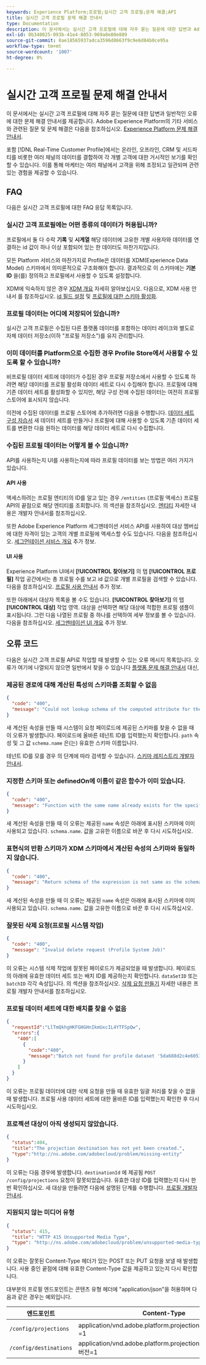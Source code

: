 ```yaml
---
keywords: Experience Platform;프로필;실시간 고객 프로필;문제 해결;API
title: 실시간 고객 프로필 문제 해결 안내서
type: Documentation
description: 이 문서에서는 실시간 고객 프로필에 대해 자주 묻는 질문에 대한 답변과 Adobe Experience Platform을 사용하여 프로필 데이터 작업 시 발생하는 일반적인 오류에 대한 문제 해결 안내서를 제공합니다.
exl-id: 0b340025-093b-41e4-8053-969a8e80e889
source-git-commit: 8ae18565937adca3596d8663f9c9e6d84b0ce95a
workflow-type: tm+mt
source-wordcount: '1007'
ht-degree: 0%

---
```


# 실시간 고객 프로필 문제 해결 안내서

이 문서에서는 실시간 고객 프로필에 대해 자주 묻는 질문에 대한 답변과 일반적인 오류에 대한 문제 해결 안내서를 제공합니다. Adobe Experience Platform의 기타 서비스와 관련된 질문 및 문제 해결은 다음을 참조하십시오. [Experience Platform 문제 해결 안내서](../landing/troubleshooting.md).

포함 [!DNL Real-Time Customer Profile]에서는 온라인, 오프라인, CRM 및 서드파티를 비롯한 여러 채널의 데이터를 결합하여 각 개별 고객에 대한 거시적인 보기를 확인할 수 있습니다. 이를 통해 마케터는 여러 채널에서 고객을 위해 조정되고 일관되며 관련 있는 경험을 제공할 수 있습니다.

## FAQ

다음은 실시간 고객 프로필에 대한 FAQ 응답 목록입니다.

### 실시간 고객 프로필에는 어떤 종류의 데이터가 허용됩니까?

프로필에서 둘 다 수락 **기록** 및 **시계열** 해당 데이터에 고유한 개별 사용자와 데이터를 연결하는 id 값이 하나 이상 포함되어 있는 한 데이터도 마찬가지입니다.

모든 Platform 서비스와 마찬가지로 Profile은 데이터를 XDM(Experience Data Model) 스키마에서 의미론적으로 구조화해야 합니다. 결과적으로 이 스키마에는 **기본 ID** 을(를) 정의하고 프로필에서 사용할 수 있도록 설정합니다.

XDM에 익숙하지 않은 경우 [XDM 개요](../xdm/home.md) 자세히 알아보십시오. 다음으로, XDM 사용 안내서 를 참조하십시오. [id 필드 설정](../xdm/tutorials/create-schema-ui.md#identity-field) 및 [프로필에 대한 스키마 활성화](../xdm/tutorials/create-schema-ui.md#profile).

### 프로필 데이터는 어디에 저장되어 있습니까?

실시간 고객 프로필은 수집된 다른 플랫폼 데이터를 포함하는 데이터 레이크와 별도로 자체 데이터 저장소(이하 &quot;프로필 저장소&quot;)를 유지 관리합니다.

### 이미 데이터를 Platform으로 수집한 경우 Profile Store에서 사용할 수 있도록 할 수 있습니까?

비프로필 데이터 세트에 데이터가 수집된 경우 프로필 저장소에서 사용할 수 있도록 하려면 해당 데이터를 프로필 활성화 데이터 세트로 다시 수집해야 합니다. 프로필에 대해 기존 데이터 세트를 활성화할 수 있지만, 해당 구성 전에 수집된 데이터는 여전히 프로필 스토어에 표시되지 않습니다.

이전에 수집된 데이터를 프로필 스토어에 추가하려면 다음을 수행합니다. [데이터 세트 구성 자습서](./tutorials/dataset-configuration.md) 새 데이터 세트를 만들거나 프로필에 대해 사용할 수 있도록 기존 데이터 세트를 변환한 다음 원하는 데이터를 해당 데이터 세트로 다시 수집합니다.

### 수집된 프로필 데이터는 어떻게 볼 수 있습니까?

API를 사용하는지 UI를 사용하는지에 따라 프로필 데이터를 보는 방법은 여러 가지가 있습니다.

#### API 사용

액세스하려는 프로필 엔티티의 ID를 알고 있는 경우 `/entities` (프로필 액세스) 프로필 API의 끝점으로 해당 엔티티를 조회합니다. 의 섹션을 참조하십시오. [엔티티](./api/entities.md) 자세한 내용은 개발자 안내서를 참조하십시오.

또한 Adobe Experience Platform 세그멘테이션 서비스 API를 사용하여 대상 멤버십에 대한 자격이 있는 고객의 개별 프로필에 액세스할 수도 있습니다. 다음을 참조하십시오. [세그먼테이션 서비스 개요](../segmentation/home.md) 추가 정보.

#### UI 사용

Experience Platform UI에서 **[!UICONTROL 찾아보기]** 의 탭 **[!UICONTROL 프로필]** 작업 공간에서는 총 프로필 수를 보고 id 값으로 개별 프로필을 검색할 수 있습니다. 다음을 참조하십시오. [프로필 사용 안내서](./ui/user-guide.md) 추가 정보.

또한 아래에서 대상자 목록을 볼 수도 있습니다. **[!UICONTROL 찾아보기]** 의 탭 **[!UICONTROL 대상]** 작업 영역. 대상을 선택하면 해당 대상에 적합한 프로필 샘플이 표시됩니다. 그런 다음 나열된 프로필 중 하나를 선택하여 세부 정보를 볼 수 있습니다. 다음을 참조하십시오. [세그멘테이션 UI 개요](../segmentation/ui/overview.md) 추가 정보.

## 오류 코드

다음은 실시간 고객 프로필 API로 작업할 때 발생할 수 있는 오류 메시지 목록입니다. 오류가 여기에 나열되지 않으면 일반에서 찾을 수 있습니다 [플랫폼 문제 해결 안내서](../landing/troubleshooting.md) 대신,

### 제공된 경로에 대해 계산된 특성의 스키마를 조회할 수 없음

```json
{
  "code": "400",
  "message": "Could not lookup schema of the computed attribute for the provided path"
}
```

새 계산된 속성을 만들 때 시스템이 요청 페이로드에 제공된 스키마를 찾을 수 없을 때 이 오류가 발생합니다. 페이로드에 올바른 테넌트 ID를 입력했는지 확인합니다. `path` 속성 및 그 값 `schema.name` 은(는) 유효한 스키마 이름입니다.

테넌트 ID를 모를 경우 의 단계에 따라 검색할 수 있습니다. [스키마 레지스트리 개발자 안내서](../xdm/api/getting-started.md).

### 지정한 스키마 또는 definedOn에 이름이 같은 함수가 이미 있습니다.

```json
{
  "code": "400",
  "message": "Function with the same name already exists for the specified schema or definedOn"
}
```

새 계산된 속성을 만들 때 이 오류는 제공된 `name` 속성은 아래에 표시된 스키마에 이미 사용되고 있습니다. `schema.name`. 값을 고유한 이름으로 바꾼 후 다시 시도하십시오.

### 표현식의 반환 스키마가 XDM 스키마에서 계산된 속성의 스키마와 동일하지 않습니다.

```json
{
  "code": "400",
  "message": "Return schema of the expression is not same as the schema of the computed attribute in the XDM schema"
}
```

새 계산된 속성을 만들 때 이 오류는 제공된 `name` 속성은 아래에 표시된 스키마에 이미 사용되고 있습니다. `schema.name`. 값을 고유한 이름으로 바꾼 후 다시 시도하십시오.

### 잘못된 삭제 요청(프로필 시스템 작업)

```json
{
  "code": "400",
  "message": "Invalid delete request (Profile System Job)"
}
```

이 오류는 시스템 삭제 작업에 잘못된 페이로드가 제공되었을 때 발생합니다. 페이로드의 아래에 유효한 데이터 세트 또는 배치 ID를 제공하는지 확인합니다. `dataSetID` 또는 `batchID` 각각 속성입니다. 의 섹션을 참조하십시오. [삭제 요청 만들기](./api/profile-system-jobs.md#create-a-delete-request) 자세한 내용은 프로필 개발자 안내서를 참조하십시오.

### 프로필 데이터 세트에 대한 배치를 찾을 수 없음

```json
{
  "requestId":"LlTmQkhgHKFGHGHnIkmUxcIL4YTFSpQw",
  "errors":{
    "400":[
      {
        "code":"400",
        "message":"Batch not found for profile dataset '5da688d2c4e60518ad25b7b1'"
      }
    ]
  }
}
```

이 오류는 프로필 데이터에 대한 삭제 요청을 만들 때 유효한 일괄 처리를 찾을 수 없을 때 발생합니다. 프로필 사용 데이터 세트에 대한 올바른 ID를 입력했는지 확인한 후 다시 시도하십시오.

### 프로젝션 대상이 아직 생성되지 않았습니다.

```json
{
  "status":404,
  "title":"The projection destination has not yet been created.",
  "type":"http://ns.adobe.com/adobecloud/problem/missing-entity"
}
```

이 오류는 다음 경우에 발생합니다. `destinationId` 에 제공됨 `POST /config/projections` 요청이 잘못되었습니다. 유효한 대상 ID를 입력했는지 다시 한 번 확인하십시오. 새 대상을 만들려면 다음에 설명된 단계를 수행합니다. [프로필 개발자 안내서](./api/edge-projections.md#create-a-destination).

### 지원되지 않는 미디어 유형

```json
{
  "status": 415,
  "title": "HTTP 415 Unsupported Media Type",
  "type": "http://ns.adobe.com/adobecloud/problem/unsupported-media-type"
}
```

이 오류는 잘못된 Content-Type 헤더가 있는 POST 또는 PUT 요청을 보낼 때 발생합니다. 사용 중인 끝점에 대해 유효한 Content-Type 값을 제공하고 있는지 다시 확인합니다.

대부분의 프로필 엔드포인트는 콘텐츠 유형 헤더에 &quot;application/json&quot;을 허용하며 다음과 같은 경우는 예외입니다.

| 엔드포인트 | Content-Type |
| --- | --- |
| `/config/projections` | application/vnd.adobe.platform.projectionConfig+json; 버전=1 |
| `/config/destinations` | application/vnd.adobe.platform.projectionDestination+json; 버전=1 |
